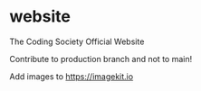 # website
The Coding Society Official Website

Contribute to production branch and not to main!

Add images to https://imagekit.io
